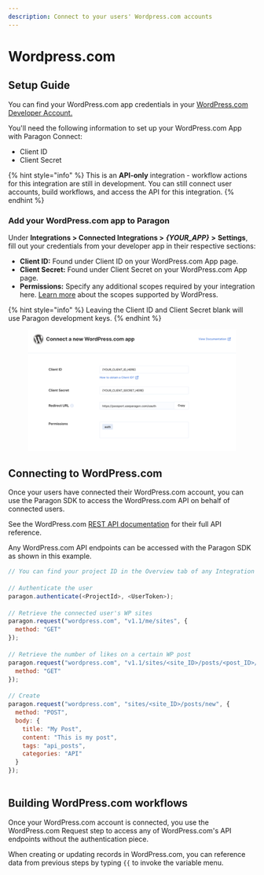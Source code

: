 ```yaml
---
description: Connect to your users' Wordpress.com accounts
---
```


# Wordpress.com

## Setup Guide

You can find your WordPress.com app credentials in your [WordPress.com Developer Account.](https://developer.wordpress.com/docs/api/)

You'll need the following information to set up your WordPress.com App with Paragon Connect:

* Client ID
* Client Secret

{% hint style="info" %}
This is an **API-only** integration - workflow actions for this integration are still in development. You can still connect user accounts, build workflows, and access the API for this integration.
{% endhint %}

### Add your WordPress.com app to Paragon

Under **Integrations > Connected Integrations >** _**{YOUR\_APP}**_ **>** **Settings**, fill out your credentials from your developer app in their respective sections:

* **Client ID:** Found under Client ID on your WordPress.com App page.
* **Client Secret:** Found under Client Secret on your WordPress.com App page.
* **Permissions:** Specify any additional scopes required by your integration here. [Learn more](https://developer.wordpress.com/docs/oauth2/) about the scopes supported by WordPress.

{% hint style="info" %}
Leaving the Client ID and Client Secret blank will use Paragon development keys.
{% endhint %}

<figure><img src="../../.gitbook/assets/Connecting your Wordpress app to Paragon Connect.png" alt=""><figcaption></figcaption></figure>

## Connecting to WordPress.com

Once your users have connected their WordPress.com account, you can use the Paragon SDK to access the WordPress.com API on behalf of connected users.

See the WordPress.com [REST API documentation](https://developer.wordpress.com/docs/api/) for their full API reference.

Any WordPress.com API endpoints can be accessed with the Paragon SDK as shown in this example.

```javascript
// You can find your project ID in the Overview tab of any Integration

// Authenticate the user
paragon.authenticate(<ProjectId>, <UserToken>);
            
// Retrieve the connected user's WP sites
paragon.request("wordpress.com", "v1.1/me/sites", {
  method: "GET"
});

// Retrieve the number of likes on a certain WP post
paragon.request("wordpress.com", "v1.1/sites/<site_ID>/posts/<post_ID>/likes", {
  method: "GET"
});

// Create
paragon.request("wordpress.com", "sites/<site_ID>/posts/new", {
  method: "POST",
  body: {
    title: "My Post",
    content: "This is my post",
    tags: "api_posts",
    categories: "API"
  }
});
  
```

## Building WordPress.com workflows

Once your WordPress.com account is connected, you use the WordPress.com Request step to access any of WordPress.com's API endpoints without the authentication piece.

When creating or updating records in WordPress.com, you can reference data from previous steps by typing `{{` to invoke the variable menu.

